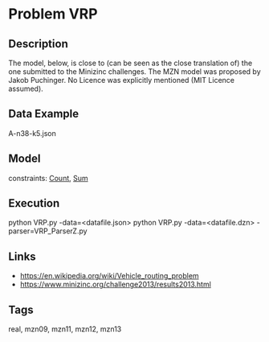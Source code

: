 # Problem VRP
## Description
The model, below, is close to (can be seen as the close translation of) the one submitted to the Minizinc challenges.
The MZN model was proposed by Jakob Puchinger.
No Licence was explicitly mentioned (MIT Licence assumed).

## Data Example
  A-n38-k5.json

## Model
  constraints: [Count](http://pycsp.org/documentation/constraints/Count), [Sum](http://pycsp.org/documentation/constraints/Sum)

## Execution
  python VRP.py -data=<datafile.json>
  python VRP.py -data=<datafile.dzn> -parser=VRP_ParserZ.py

## Links
  - https://en.wikipedia.org/wiki/Vehicle_routing_problem
  - https://www.minizinc.org/challenge2013/results2013.html

## Tags
  real, mzn09, mzn11, mzn12, mzn13
